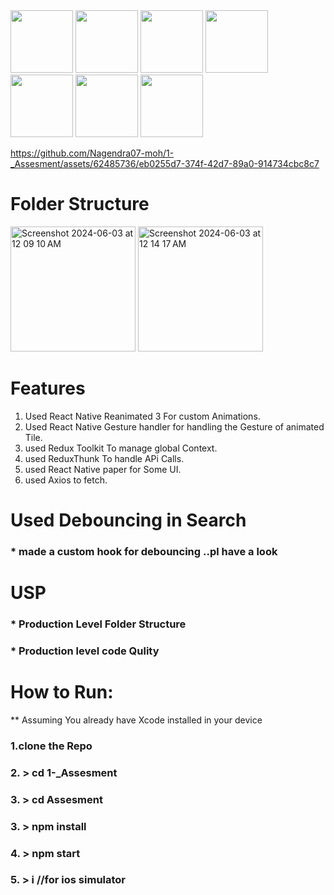 
<img src="https://github.com/Nagendra07-moh/1-_Assesment/assets/62485736/cc8e4bd6-9175-4fdb-a252-8a077d8c812a" width="100"/>
<img src="https://github.com/Nagendra07-moh/1-_Assesment/assets/62485736/ca7957d4-2a02-44d4-9187-20859ec60f3e" width="100"/>
<img src="https://github.com/Nagendra07-moh/1-_Assesment/assets/62485736/297697ab-0018-4f51-93bb-a53cf517a800" width="100"/>
<img src="https://github.com/Nagendra07-moh/1-_Assesment/assets/62485736/61b42e1e-5b5b-44a1-a1fa-cf5821724c3d" width="100"/>
<img src="https://github.com/Nagendra07-moh/1-_Assesment/assets/62485736/049dc1ac-17ac-4814-8437-292a71cd0c99" width="100"/>
<img src="https://github.com/Nagendra07-moh/1-_Assesment/assets/62485736/0ea0ec6a-f9bf-4459-a502-1add3ba0c5ec" width="100"/>
<img src="https://github.com/Nagendra07-moh/1-_Assesment/assets/62485736/d93dd408-e353-49d6-8ca1-2da4cd17dc86" width="100"/>

https://github.com/Nagendra07-moh/1-_Assesment/assets/62485736/eb0255d7-374f-42d7-89a0-914734cbc8c7


# Folder Structure

<img width="200" alt="Screenshot 2024-06-03 at 12 09 10 AM" src="https://github.com/Nagendra07-moh/1-_Assesment/assets/62485736/5ecf010c-4a5c-4405-93b2-3bd971615b40">




<img width="200" alt="Screenshot 2024-06-03 at 12 14 17 AM" src="https://github.com/Nagendra07-moh/1-_Assesment/assets/62485736/3619b41e-6acf-453f-8570-f7b3d36f60b4">

# Features

1. Used React Native Reanimated 3 For custom Animations.
2. Used React Native Gesture handler for handling the Gesture of animated Tile.
3. used Redux Toolkit To manage global Context.
4. used ReduxThunk To handle APi Calls.
5. used React Native paper for Some UI.
6. used Axios to fetch.

# Used Debouncing in Search 
### * made a custom hook for debouncing ..pl have a look

# USP
### * Production Level Folder Structure
### * Production level code Qulity

# How to Run:
** Assuming You already have Xcode installed in your device 
### 1.clone the Repo
### 2. > cd 1-_Assesment
### 3. > cd Assesment
### 3. > npm install
### 4. > npm start
### 5. > i         //for ios simulator



